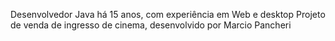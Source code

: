 Desenvolvedor Java há 15 anos, com experiência em Web e desktop
Projeto de venda de ingresso de cinema, desenvolvido por Marcio Pancheri


